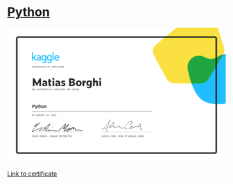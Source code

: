 # [Python](https://www.kaggle.com/learn/python)

![certificate](./certificate.png)

[Link to certificate](https://www.kaggle.com/learn/certification/borghimatias/python)